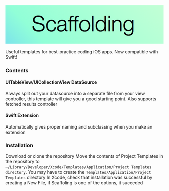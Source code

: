 <p align="center">
  <img src="https://raw.githubusercontent.com/haaakon/Scaffolding/master/scaffolding.png" />


</p>
Useful templates for best-practice coding iOS apps. Now compatible with Swift!


### Contents

#### UITableView/UICollectionView DataSource
Always split out your datasource into a separate file from your view controller, this template will give you a good starting point. Also supports fetched results controller

#### Swift Extension
Automatically gives proper naming and subclassing when you make an extension


### Installation

Download or clone the repository
Move the contents of Project Templates in the repository to
`~/Library/Developer/Xcode/Templates/Application/Project Templates directory`. You may have to create the `Templates/Application/Project Templates` directory
In Xcode, check that installation was successful by creating a New File, if Scaffoling is one of the options, it suceeded
